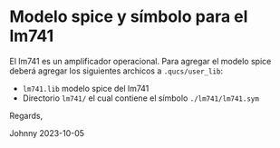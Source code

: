 # Modelo spice y símbolo para el lm741

El lm741 es un amplificador operacional. Para agregar el modelo spice
deberá agregar los siguientes archicos a `.qucs/user_lib`:

* `lm741.lib` modelo spice del lm741
* Directorio `lm741/` el cual contiene el símbolo `./lm741/lm741.sym`

Regards,

Johnny
2023-10-05
